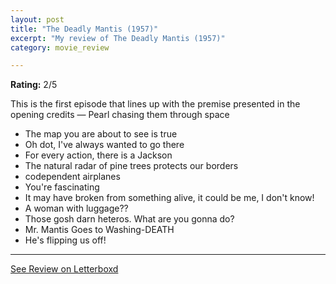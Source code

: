 ```yaml
---
layout: post
title: "The Deadly Mantis (1957)"
excerpt: "My review of The Deadly Mantis (1957)"
category: movie_review

---
```


**Rating:** 2/5

This is the first episode that lines up with the premise presented in the opening credits — Pearl chasing them through space

* The map you are about to see is true
* Oh dot, I've always wanted to go there
* For every action, there is a Jackson
* The natural radar of pine trees protects our borders
* codependent airplanes
* You're fascinating 
* It may have broken from something alive, it could be me, I don't know!
* A woman with luggage??
* Those gosh darn heteros. What are you gonna do?
* Mr. Mantis Goes to Washing-DEATH
* He's flipping us off!

<hr>

[See Review on Letterboxd](https://boxd.it/5GVGYJ)

